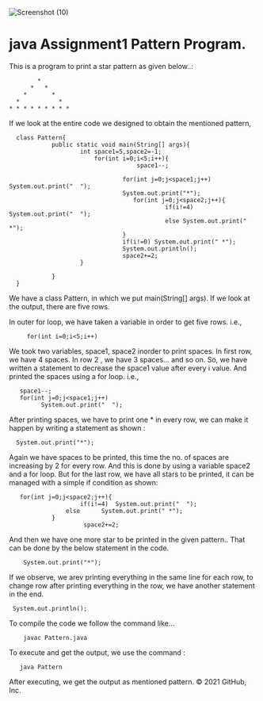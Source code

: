 ![Screenshot (10)](https://user-images.githubusercontent.com/84003516/118482300-2b70e980-b732-11eb-8d76-746311b5d0e0.png)
# java Assignment1 Pattern Program.

 This is a program to print a star pattern as given below..:

 
            *
          *   *
        *       *
      *           *
    * * * * * * * * *

If we look at the entire code we designed to obtain the mentioned pattern, 

      class Pattern{
	        	public static void main(String[] args){
			         	int space1=5,space2=-1;
				            for(int i=0;i<5;i++){
				                    	space1--;
					
				                   	for(int j=0;j<space1;j++) System.out.print("  ");
				                   	System.out.print("*");
					                   for(int j=0;j<space2;j++){
					                         	if(i!=4)	 System.out.print("  ");
					                         	else System.out.print(" *");
				                   	}
				                  	if(i!=0) System.out.print(" *");
			                  		System.out.println();
			                  		space2+=2;
			           	}
				
	        	}
      }
      
      
We have a class Pattern, in which we put main(String[] args). If we look at the output, there are five rows. 

In outer for loop, we have taken a variable in order to get five rows.
i.e.,

         for(int i=0;i<5;i++)
         
We took two variables, space1, space2 inorder to print spaces. In first row, we have 4 spaces. In row 2 , we have 3 spaces... and so on. So, we have written a statement to decrease the space1 value after every i value. And printed the spaces using a for loop.
i.e.,
       
       space1--;
       for(int j=0;j<space1;j++)
             System.out.print("  ");
       
After printing spaces, we have to print one * in every row, we can make it happen by writing a statement as shown :

      System.out.print("*");
      
Again we have spaces to be printed, this time the no. of spaces are increasing by 2 for every row. And this is done by using a variable space2 and a for loop.
But for the last row, we have all stars to be printed, it can be managed with a simple if condition as shown:

       for(int j=0;j<space2;j++){
			        	if(i!=4)  System.out.print("  ");
					else      System.out.print(" *");
				}
             			 space2+=2;

And then we have one more star to be printed in the given pattern.. That can be done by the below statement in the code.

        System.out.print("*");
        
If we observe, we arev printing everything in the same line for each row, to change row after printing everything in the row, we have another statement in the end.

     System.out.println();
     
     
 To compile the code we follow the command like... 
        
        javac Pattern.java
        
 To execute and get the output, we use the command :
 
       java Pattern
       
 After executing, we get the output as mentioned pattern.
© 2021 GitHub, Inc.

